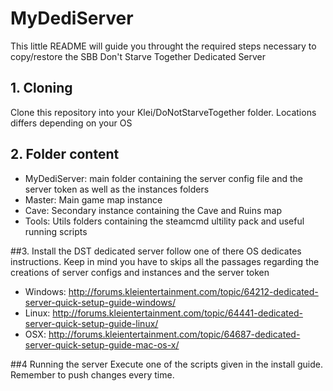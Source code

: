 # MyDediServer

This little README will guide you throught the required steps necessary to copy/restore the SBB Don't Starve Together Dedicated Server

## 1. Cloning
Clone this repository into your Klei/DoNotStarveTogether folder. Locations differs depending on your OS

## 2. Folder content
- MyDediServer: main folder containing the server config file and the server token as well as the instances folders
- Master: Main game map instance
- Cave: Secondary instance containing the Cave and Ruins map
- Tools: Utils folders containing the steamcmd ultility pack and useful running scripts

##3. Install the DST dedicated server
follow one of there OS dedicates instructions. Keep in mind you have to skips all the passages regarding the creations of server configs and instances and the server token

- Windows: http://forums.kleientertainment.com/topic/64212-dedicated-server-quick-setup-guide-windows/
- Linux: http://forums.kleientertainment.com/topic/64441-dedicated-server-quick-setup-guide-linux/
- OSX: http://forums.kleientertainment.com/topic/64687-dedicated-server-quick-setup-guide-mac-os-x/

##4 Running the server
Execute one of the scripts given in the install guide. Remember to push changes every time.
